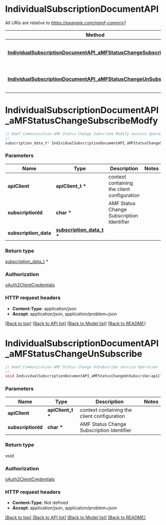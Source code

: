 # IndividualSubscriptionDocumentAPI

All URIs are relative to *https://example.com/namf-comm/v1*

Method | HTTP request | Description
------------- | ------------- | -------------
[**IndividualSubscriptionDocumentAPI_aMFStatusChangeSubscribeModfy**](IndividualSubscriptionDocumentAPI.md#IndividualSubscriptionDocumentAPI_aMFStatusChangeSubscribeModfy) | **PUT** /subscriptions/{subscriptionId} | Namf_Communication AMF Status Change Subscribe Modify service Operation
[**IndividualSubscriptionDocumentAPI_aMFStatusChangeUnSubscribe**](IndividualSubscriptionDocumentAPI.md#IndividualSubscriptionDocumentAPI_aMFStatusChangeUnSubscribe) | **DELETE** /subscriptions/{subscriptionId} | Namf_Communication AMF Status Change UnSubscribe service Operation


# **IndividualSubscriptionDocumentAPI_aMFStatusChangeSubscribeModfy**
```c
// Namf_Communication AMF Status Change Subscribe Modify service Operation
//
subscription_data_t* IndividualSubscriptionDocumentAPI_aMFStatusChangeSubscribeModfy(apiClient_t *apiClient, char * subscriptionId, subscription_data_t * subscription_data);
```

### Parameters
Name | Type | Description  | Notes
------------- | ------------- | ------------- | -------------
**apiClient** | **apiClient_t \*** | context containing the client configuration |
**subscriptionId** | **char \*** | AMF Status Change Subscription Identifier | 
**subscription_data** | **[subscription_data_t](subscription_data.md) \*** |  | 

### Return type

[subscription_data_t](subscription_data.md) *


### Authorization

[oAuth2ClientCredentials](../README.md#oAuth2ClientCredentials)

### HTTP request headers

 - **Content-Type**: application/json
 - **Accept**: application/json, application/problem+json

[[Back to top]](#) [[Back to API list]](../README.md#documentation-for-api-endpoints) [[Back to Model list]](../README.md#documentation-for-models) [[Back to README]](../README.md)

# **IndividualSubscriptionDocumentAPI_aMFStatusChangeUnSubscribe**
```c
// Namf_Communication AMF Status Change UnSubscribe service Operation
//
void IndividualSubscriptionDocumentAPI_aMFStatusChangeUnSubscribe(apiClient_t *apiClient, char * subscriptionId);
```

### Parameters
Name | Type | Description  | Notes
------------- | ------------- | ------------- | -------------
**apiClient** | **apiClient_t \*** | context containing the client configuration |
**subscriptionId** | **char \*** | AMF Status Change Subscription Identifier | 

### Return type

void

### Authorization

[oAuth2ClientCredentials](../README.md#oAuth2ClientCredentials)

### HTTP request headers

 - **Content-Type**: Not defined
 - **Accept**: application/json, application/problem+json

[[Back to top]](#) [[Back to API list]](../README.md#documentation-for-api-endpoints) [[Back to Model list]](../README.md#documentation-for-models) [[Back to README]](../README.md)

